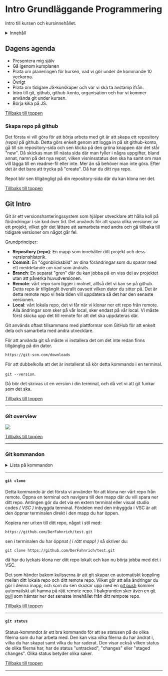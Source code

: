 # Intro Grundläggande Programmering

Intro till kursen och kursinnehållet.

<details>
<summary>Innehåll</summary>

- [Dagens agenda](#dagens-agenda)
  - [Skapa repo på github](#skapa-repo-på-github)
- [Git intro](#git-intro)
  - [Git overview]()
  - [Git kommandon](#git-kommandon)

</details>

## Dagens agenda

- Presentera mig själv
- Gå igenom kursplanen
- Prata om planeringen för kursen, vad vi gör under de kommande 10 veckorna.
- Övrigt
- Prata om tidigare JS-kunskaper och var vi ska ta avstamp ifrån.
- Intro till git, github, github-konto, organisation och hur vi kommer använda git under kursen.
- Börja kika på JS.

[Tillbaks till toppen](#intro-grundläggande-programmering)

### Skapa repo på github

Det första vi vill göra för att börja arbeta med git är att skapa ett repository _(repo)_ på github. Detta görs enkelt genom att logga in på sit github-konto, gå till sin repository-sida och sen klicka på den gröna knappen där det står "new". Då skickas man till nästa sida där man fyller i några uppgifter, bland annat, namn på det nya repot, vilken visninsstatus den ska ha samt om man vill lägga till en readme-fil eller inte. Mer än så behöver man inte göra. Efter det är det bara att trycka på "create". Då har du ditt nya repo.

Repot blir sen tillgängligt på din repository-sida där du kan klona ner det.

[Tillbaks till toppen](#intro-grundläggande-programmering)

## Git Intro

Git är ett versionshanteringssystem som hjälper utvecklare att hålla koll på förändringar i sin kod över tid. Det används för att spara olika versioner av ett projekt, vilket gör det lättare att samarbeta med andra och gå tillbaka till tidigare versioner om något går fel.

Grundprinciper:

- **Repository (repo)**: En mapp som innehåller ditt projekt och dess versionshistorik.
- **Commit**: En "ögonblicksbild" av dina förändringar som du sparar med ett meddelande om vad som ändrats.
- **Branch**: En separat "gren" där du kan jobba på en viss del av projektet utan att påverka huvudversionen.
- **Remote**: vårt repo som ligger i molnet, alltså det vi kan se på github. Detta repo är tillgänglit överallt oavsett vilken dator du sitter på. Det är detta remote repo vi hela tiden vill uppdatera så det har den senaste versionen.
- **Local**: vårt lokala repo, det vi får när vi klonar ner ett repo från remote. Alla ändringar som sker på vår local, sker endast på vår local. Vi måste först skicka upp det till remote för att det ska uppdateras där.

Git används oftast tillsammans med plattformar som GitHub för att enkelt dela och samarbeta med andra utvecklare.

För att använda git så måste vi installera det om det inte redan finns tillgänglig på din dator.

```
https://git-scm.com/downloads
```

För att dubbelkolla att det är installerat så kör detta kommando i en terminal.

`git --version`.

Då bör det skrivas ut en version i din terminal, och då vet vi att git funkar som det ska.

[Tillbaks till toppen](#intro-grundläggande-programmering)

---

### Git overview

<image src="./git-overview.png">

[Tillbaks till toppen](#intro-grundläggande-programmering)

---

### Git kommandon

<details>
<summary>Lista på kommandon</summary>

- [git clone](#git-clone)
- [git add]()
- [git commit]()
- [git pull]()
- [git push]()
- [git status]()
- [Länk till fler git-kommandon](https://www.freecodecamp.org/news/git-cheat-sheet/)
- [Tillbaks till toppen](#intro-grundläggande-programmering)
</details>

---

#### `git clone`

Detta kommando är det första vi använder för att klona ner vårt repo från remote. Öppna en terminal och navigera till den mapp där du vill spara ner ditt repo. Antingen gör du det via en extern terminal eller visual studio codes _( VSC )_ inbyggda terminal. Fördelen med den inbyggda i VSC är att den öppnar terminalen direkt i den mapp du har öppen.

Kopiera ner url:en till ditt repo, något i stil med:

```
https://github.com/DerFahnrich/test.git
```

sen i terminalen du har öppnat _( i rätt mapp! )_ så skriver du:

```
git clone https://github.com/DerFahnrich/test.git
```

då har du lyckats klona ner ditt repo lokalt och kan nu börja jobba med det i VSC.

Det som händer bakom kulisserna är att git skapar en automatiskt koppling mellan ditt lokala repo och ditt remote repo. Vilket gör att alla ändringar du gör i denna mapp, och som du sen skickar upp med en [git push](#git-push) kommer automatiskt att hamna på rätt remote repo. I bakgrunden sker även en [git pull](#git-pull) som hämtar ner det senaste innehållet från ditt rempote repo.

[Tillbaks till toppen](#intro-grundläggande-programmering)

---

#### `git status`

Status-kommndot är ett bra kommando för att se statusen på de olika filerna som du har arbeta med. Den kan visa vilka filerna du har ändrat i, vilka du har skapat samt vilka du har raderat. Den visar också vilken status de olika filerna har, har de status "untracked", "changes" eller "staged changes". Olika status betyder olika saker.

[Tillbaks till toppen](#intro-grundläggande-programmering)

---
